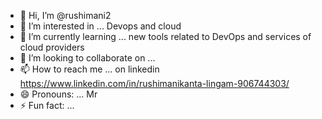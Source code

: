 - 👋 Hi, I’m @rushimani2
- 👀 I’m interested in ... Devops and cloud
- 🌱 I’m currently learning ... new tools related to DevOps and services of cloud providers
- 💞️ I’m looking to collaborate on ...
- 📫 How to reach me ... on linkedin https://www.linkedin.com/in/rushimanikanta-lingam-906744303/
- 😄 Pronouns: ... Mr
- ⚡ Fun fact: ...

<!---
rushimani2/rushimani2 is a ✨ special ✨ repository because its `README.md` (this file) appears on your GitHub profile.
You can click the Preview link to take a look at your changes.
--->
